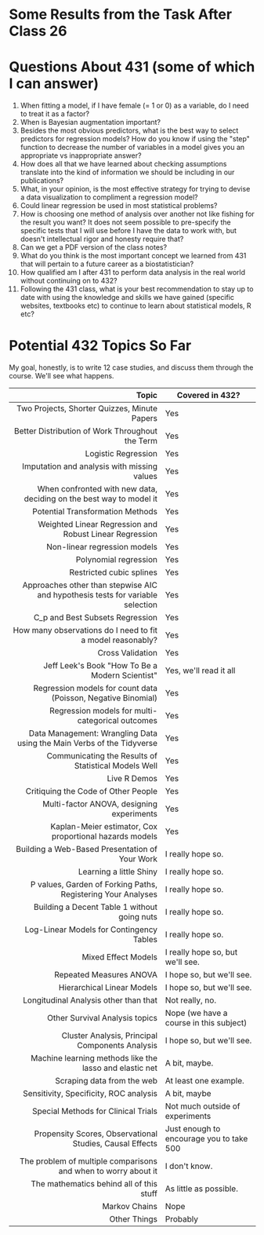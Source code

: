 # Some Results from the Task After Class 26

# Questions About 431 (some of which I can answer)

1. When fitting a model, if I have female (= 1 or 0) as a variable, do I need to treat it as a factor?
2. When is Bayesian augmentation important?
3. Besides the most obvious predictors, what is the best way to select predictors for regression models? How do you know if using the "step" function to decrease the number of variables in a model gives you an appropriate vs inappropriate answer?
4. How does all that we have learned about checking assumptions translate into the kind of information we should be including in our publications?
5. What, in your opinion, is the most effective strategy for trying to devise a data visualization to compliment a regression model?
6. Could linear regression be used in most statistical problems?
7. How is choosing one method of analysis over another not like fishing for the result you want?  It does not seem possible to pre-specify the specific tests that I will use before I have the data to work with, but doesn't intellectual rigor and honesty require that?
8. Can we get a PDF version of the class notes?
9. What do you think is the most important concept we learned from 431 that will pertain to a future career as a biostatistician?
10. How qualified am I after 431 to perform data analysis in the real world without continuing on to 432?
11. Following the 431 class, what is your best recommendation to stay up to date with using the knowledge and skills we have gained (specific websites, textbooks etc) to continue to learn about statistical models, R etc?

# Potential 432 Topics So Far

My goal, honestly, is to write 12 case studies, and discuss them through the course. We'll see what happens.

Topic | Covered in 432?
-----------------------------------------------------------------------: | ----------------
Two Projects, Shorter Quizzes, Minute Papers | Yes
Better Distribution of Work Throughout the Term | Yes
Logistic Regression | Yes
Imputation and analysis with missing values | Yes
When confronted with new data, deciding on the best way to model it | Yes
Potential Transformation Methods | Yes
Weighted Linear Regression and Robust Linear Regression | Yes
Non-linear regression models | Yes
Polynomial regression | Yes
Restricted cubic splines | Yes
Approaches other than stepwise AIC and hypothesis tests for variable selection | Yes
C_p and Best Subsets Regression | Yes
How many observations do I need to fit a model reasonably? | Yes
Cross Validation | Yes
Jeff Leek's Book "How To Be a Modern Scientist" | Yes, we'll read it all
Regression models for count data (Poisson, Negative Binomial) | Yes
Regression models for multi-categorical outcomes | Yes
Data Management: Wrangling Data using the Main Verbs of the Tidyverse | Yes
Communicating the Results of Statistical Models Well | Yes
Live R Demos | Yes
Critiquing the Code of Other People | Yes
Multi-factor ANOVA, designing experiments | Yes
Kaplan-Meier estimator, Cox proportional hazards models | Yes
Building a Web-Based Presentation of Your Work | I really hope so.
Learning a little Shiny | I really hope so.
P values, Garden of Forking Paths, Registering Your Analyses | I really hope so.
Building a Decent Table 1 without going nuts | I really hope so.
Log-Linear Models for Contingency Tables | I really hope so.
Mixed Effect Models | I really hope so, but we'll see.
Repeated Measures ANOVA | I hope so, but we'll see.
Hierarchical Linear Models | I hope so, but we'll see.
Longitudinal Analysis other than that | Not really, no.
Other Survival Analysis topics | Nope (we have a course in this subject)
Cluster Analysis, Principal Components Analysis | I hope so, but we'll see.
Machine learning methods like the lasso and elastic net | A bit, maybe.
Scraping data from the web | At least one example.
Sensitivity, Specificity, ROC analysis | A bit, maybe
Special Methods for Clinical Trials | Not much outside of experiments
Propensity Scores, Observational Studies, Causal Effects | Just enough to encourage you to take 500
The problem of multiple comparisons and when to worry about it | I don't know.
The mathematics behind all of this stuff | As little as possible.
Markov Chains | Nope
Other Things | Probably
